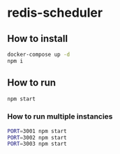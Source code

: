 # redis-scheduler

## How to install

```bash
docker-compose up -d
npm i
```

## How to run
```bash
npm start
```

### How to run multiple instancies
```bash
PORT=3001 npm start
PORT=3002 npm start
PORT=3003 npm start
```
